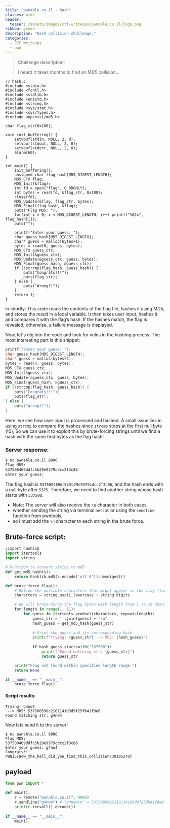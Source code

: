 ```yaml
---
title: "pwnable.co.il - hash"
classes: wide
header:
  teaser: /assets/images/ctf-writeups/pwnable.co.il/logo.png
ribbon: green
description: "Hash collision challenge."
categories:
  - CTF Writeups
  - pwn
---
```


> Challenge description:
>
> I heard it takes months to find an MD5 collision...

```
// hash.c
#include <stdio.h>
#include <fcntl.h>
#include <stdlib.h>
#include <unistd.h>
#include <string.h>
#include <sys/stat.h>
#include <sys/types.h>
#include <openssl/md5.h>

char flag_str[0x100];

void init_buffering() {
    setvbuf(stdin, NULL, 2, 0);
    setvbuf(stdout, NULL, 2, 0);
    setvbuf(stderr, NULL, 2, 0);
    alarm(60);
}

int main() {
    init_buffering();
    unsigned char flag_hash[MD5_DIGEST_LENGTH];
    MD5_CTX flag;
    MD5_Init(&flag);
    int fd = open("flag", O_RDONLY);
    int bytes = read(fd, &flag_str, 0x100);
    close(fd);
    MD5_Update(&flag, flag_str, bytes);
    MD5_Final(flag_hash, &flag);
    puts("Flag MD5: ");
    for(int i = 0; i < MD5_DIGEST_LENGTH; i++) printf("%02x", flag_hash[i]);
    puts("");

    printf("Enter your guess: ");
    char guess_hash[MD5_DIGEST_LENGTH];
    char* guess = malloc(bytes+1);
    bytes = read(0, guess, bytes);
    MD5_CTX guess_ctx;
    MD5_Init(&guess_ctx);
    MD5_Update(&guess_ctx, guess, bytes);
    MD5_Final(guess_hash, &guess_ctx);
    if (!strcmp(flag_hash, guess_hash)) {
        puts("Congrats!!!");
        puts(flag_str);
    } else {
        puts("Wrong!!");
    }
    return 1;
}
```

In shortly:
This code reads the contents of the flag file, hashes it using MD5, 
and stores the result in a local variable. It then takes user input, hashes it and compares it with the flag’s hash. 
If the hashes match, the flag is revealed; otherwise, a failure message is displayed.

Now, let's dig into the code and look for vulns in the hashing process.
The most interesting part is this snippet:

```c
printf("Enter your guess: ");
char guess_hash[MD5_DIGEST_LENGTH];
char* guess = malloc(bytes+1);
bytes = read(0, guess, bytes);
MD5_CTX guess_ctx;
MD5_Init(&guess_ctx);
MD5_Update(&guess_ctx, guess, bytes);
MD5_Final(guess_hash, &guess_ctx);
if (!strcmp(flag_hash, guess_hash)) {
    puts("Congrats!!!");
    puts(flag_str);
} else {
    puts("Wrong!!");
}
```

Here, we see how user input is processed and hashed. 
A small issue lies in using `strcmp` to compare the hashes since `strcmp` stops at the first null byte (\0), 
So we can use it to exploit this by brute-forcing strings until we find a hash with the same first bytes as the flag hash!

### Server response:
```bash
$ nc pwnable.co.il 9006
Flag MD5: 
537500469ddfc5b29e9379cdcc2f3c86
Enter your guess:
```
The flag hash is `537500469ddfc5b29e9379cdcc2f3c86`, and the hash ends with a null byte after `5375`.
Therefore, we need to find another string whose hash starts with `537500`.

- Note: The server will also receive the `\n` character in both cases,
- whether sending the string via terminal `netcat` or using the `sendline` function from pwntools,
- so I must add the `\n` character to each string in the brute force.
  
## Brute-force script:
```python
cimport hashlib
import itertools
import string

# Function to convert string to md5
def get_md5_hash(s):
    return hashlib.md5(s.encode('utf-8')).hexdigest()

def brute_force_flag():
    # Define the possible characters that might appear in the flag (lowercase letters and numbers)
    characters = string.ascii_lowercase + string.digits

    # We will brute-force the flag bytes with length from 1 to 10 characters
    for length in range(1, 11): 
        for guess in itertools.product(characters, repeat=length):
            guess_str = ''.join(guess) + "\n"
            hash_guess = get_md5_hash(guess_str)
            
            # Print the guess and its corresponding hash
            print(f"Trying: {guess_str} --> MD5: {hash_guess}")
            
            if hash_guess.startswith("537500"):
                print(f"Found matching str: {guess_str}")
                return guess_str

    print("Flag not found within specified length range.")
    return None

if __name__ == "__main__":
    brute_force_flag()
```

#### Script results: 
```
Trying: g4nw4
 --> MD5: 537500598c2101141d3d9f25fb41f9e6
Found matching str: g4nw4
```

Now lets send it to the server!
```
$ nc pwnable.co.il 9006
Flag MD5: 
537500469ddfc5b29e9379cdcc2f3c86
Enter your guess: g4nw4
Congrats!!!
PWNIL{How_the_hell_did_you_find_this_collision?30105270}
```

## payload
```python
from pwn import *

def main():
	r = remote("pwnable.co.il", 9006)
	r.sendline("g4nw4") # "g4nw4\n" = 537500598c2101141d3d9f25fb41f9e6
	print(r.recvall().decode())
	
if __name__ == "__main__":
	main()
```
